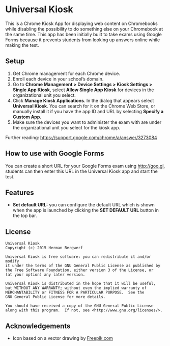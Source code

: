 Universal Kiosk
===============
This is a Chrome Kiosk App for displaying web content on Chromebooks while disabling
the possibility to do something else on your Chromebook at the same time. This app has
been initially built to take exams using Google Forms because it prevents students
from looking up answers online while making the test.

Setup
-----
1. Get Chrome management for each Chrome device.
2. Enroll each device in your school’s domain.
3. Go to **Chrome Management > Device Settings > Kiosk Settings > Single App Kiosk**,
    select **Allow Single App Kiosk** for devices in the organizational unit you select.
4. Click **Manage Kiosk Applications**. In the dialog that appears select **Universal Kiosk**.
    You can search for it on the Chrome Web Store, or manually install it
	if you have the app ID and URL by selecting **Specify a Custom App**.
5. Make sure the devices you want to administer the exam with are under the
    organizational unit you select for the kiosk app.

Further reading: https://support.google.com/chrome/a/answer/3273084

How to use with Google Forms
----------------------------
You can create a short URL for your Google Forms exam using http://goo.gl,
students can then enter this URL in the Universal Kiosk app and start the test.

Features
--------
- **Set default URL:** you can configure the default URL which is shown when the
    app is launched by clicking the **SET DEFAULT URL** button in the top bar.


License
-------
```
Universal Kiosk
Copyright (c) 2015 Herman Bergwerf

Universal Kiosk is free software: you can redistribute it and/or modify
it under the terms of the GNU General Public License as published by
the Free Software Foundation, either version 3 of the License, or
(at your option) any later version.

Universal Kiosk is distributed in the hope that it will be useful,
but WITHOUT ANY WARRANTY; without even the implied warranty of
MERCHANTABILITY or FITNESS FOR A PARTICULAR PURPOSE.  See the
GNU General Public License for more details.

You should have received a copy of the GNU General Public License
along with this program.  If not, see <http://www.gnu.org/licenses/>.
```

Acknowledgements
----------------
- Icon based on a vector drawing by [Freepik.com](http://www.freepik.com/free-vector/birds-and-cage-vector_759754.htm)
